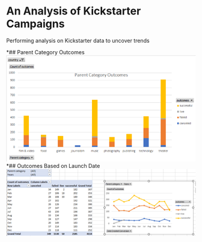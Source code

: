 # An Analysis of Kickstarter Campaigns
Performing analysis on Kickstarter data to uncover trends

*## Parent Category Outcomes 
![Parent Category Outcomes](https://github.com/tommy-chin/kickstarter-analysis/blob/main/Parent%20Category%20Outcomes.png)
*## Outcomes Based on Launch Date 
![Outcomes Based on Launch Date](https://github.com/tommy-chin/kickstarter-analysis/blob/main/Outcomes%20Based%20on%20Launch%20Date.png)
